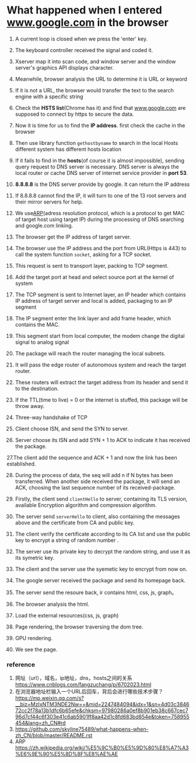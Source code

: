 # What happened when I entered www.google.com in the browser
1. A current loop is closed when we press the 'enter' key.

2. The keyboard controller received the signal and coded it.

3. Xserver map it into scan code, and window server and the window server's graphics API displays character. 		

4. Meanwhile, browser analysis the URL to determine it is URL or keyword

5. If it is not a URL, the browser would transfer the text to the search engine with a specific string

6. Check the **HSTS list**(Chrome has it) and find that www.google.com are supposed to connect by https to secure the data.

7. Now it is time for us to find the **IP address**.
	first check the cache in the browser 
	
8. Then use library function `gethostbyname` to search in the local Hosts
different system has different hosts location

9. If it fails to find in the **hosts**(of course it is almost impossible), sending query request to DNS server is necessary. DNS server is always the local router or cache DNS server of internet service provider in **port 53**. 

10. **8.8.8.8** is the DNS server provide by google. It can return the IP address

11. If 8.8.8.8 cannot find the IP, it will turn to one of the 13 root servers and their mirror servers for help.

12. We use[ARP](https://zh.wikipedia.org/wiki/%E5%9C%B0%E5%9D%80%E8%A7%A3%E6%9E%90%E5%8D%8F%E8%AE%AE)(adress resolution protocol, which is a protocol to get MAC of target host using target IP) during the processing of DNS searching and google.com linking.

13. The browser get the IP address of target server.

14. The browser use the IP address and the port from URL(Https is 443) to call the system function `socket`, asking for a TCP socket.
 
15. This request is sent to transport layer, packing to TCP segment.  

16. Add the target port at head and select source port at the kernel of system

17. The TCP segment is sent to Internet layer, an IP header which contains IP address of target server and local is added, packaging to an IP segment

18. The IP segment enter the link layer and add frame header, which contains the MAC.

19. This segment start from local computer, the modem change the digital signal to analog signal

20. The package will reach the router managing the local subnets.

21. It will pass the edge router of autonomous system and reach the target router.

22. These routers will extract the target address from its header and send it to the destination. 

23. If the TTL(time to live) = 0 or the internet is stuffed, this package will be throw away.

24. Three-way handshake of TCP

25. Client choose ISN, and send the SYN to server.

26. Server choose its ISN and add SYN + 1 to ACK to indicate it has received the package.

27.The client add the sequence and ACK + 1 and now the link has been established.

28. During the process of data, the seq will add n if N bytes has been transferred. When another side received the package, it will send an ACK, choosing the last sequence number of its received-package.

29.  Firstly, the client send `clientHello` to server, containing its TLS version, available Encryption algorithm and compression algorithm.

30. The server send `serverHello` to client, also containing the messages above and the certificate from CA and public key.

31. The client verify the certificate according to its CA list and use the public key to encrypt a string of random number .

32. The server use its private key to decrypt the random string, and use it as its symetric key.

33. The client and the server use the syemetic key to encrypt from now on. 

34. The google server received the package and send its homepage back.

35. The server send the resoure back, ir contains html, css, js, graph。 

36. The browser analysis the html.

37. Load the external resources(css, js, graph)

38. Page rendering, the browser traversing the dom tree.

39. GPU rendering. 

40. We see the page.
### reference
1. 网址（url），域名，ip地址，dns，hosts之间的关系 https://www.cnblogs.com/fangzuchang/p/6702023.html
2. 在浏览器地址栏输入一个URL后回车，背后会进行哪些技术步骤？ https://mp.weixin.qq.com/s?__biz=MzIxNTM3NDE2Nw==&mid=2247484094&idx=1&sn=4d03c384672cc2f78a13b1dfc6b65efe&chksm=97980286a0ef8b901eb38c667cec796d7cf44c6f303e41c6ab5901ff8aa42d1c8fd683bd854e&token=758955454&lang=zh_CN#rd
3. https://github.com/skyline75489/what-happens-when-zh_CN/blob/master/README.rst
4. ARP https://zh.wikipedia.org/wiki/%E5%9C%B0%E5%9D%80%E8%A7%A3%E6%9E%90%E5%8D%8F%E8%AE%AE
